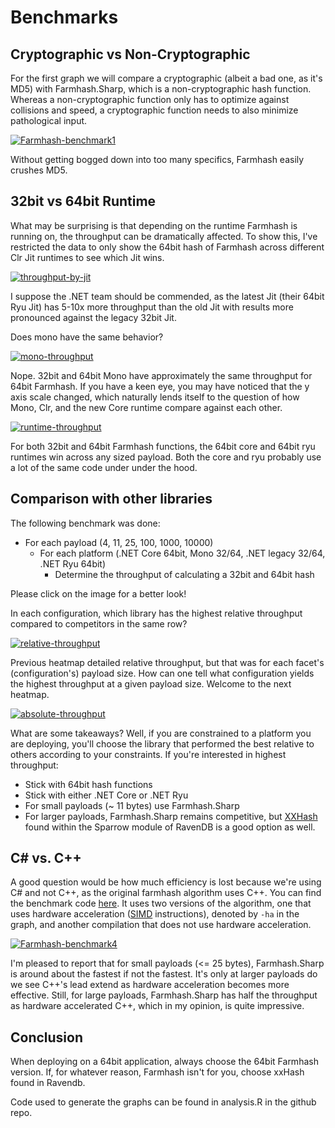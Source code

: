 # Benchmarks

## Cryptographic vs Non-Cryptographic

For the first graph we will compare a cryptographic (albeit a bad one, as
it's MD5) with Farmhash.Sharp, which is a non-cryptographic hash function.
Whereas a non-cryptographic function only has to optimize against collisions
and speed, a cryptographic function needs to also minimize pathological input.

[![Farmhash-benchmark1](/images/crypt-vs-non-crypt.png)](/images/crypt-vs-non-crypt.png)

Without getting bogged down into too many specifics, Farmhash easily crushes
MD5.

## 32bit vs 64bit Runtime

What may be surprising is that depending on the runtime Farmhash is running on,
the throughput can be dramatically affected. To show this, I've restricted the
data to only show the 64bit hash of Farmhash across different Clr Jit runtimes to
see which Jit wins.

[![throughput-by-jit](/images/throughput-by-jit.png)](/images/throughput-by-jit.png)

I suppose the .NET team should be commended, as the latest Jit (their 64bit Ryu Jit)
has 5-10x more throughput than the old Jit with results more pronounced against the
legacy 32bit Jit.

Does mono have the same behavior?

[![mono-throughput](/images/mono-throughput.png)](/images/mono-throughput.png)

Nope. 32bit and 64bit Mono have approximately the same throughput for 64bit Farmhash.
If you have a keen eye, you may have noticed that the y axis scale changed, which naturally
lends itself to the question of how Mono, Clr, and the new Core runtime compare against
each other.

[![runtime-throughput](/images/runtime-throughput.png)](/images/runtime-throughput.png)

For both 32bit and 64bit Farmhash functions, the 64bit core and 64bit ryu runtimes
win across any sized payload. Both the core and ryu probably use a lot of the same
code under under the hood.

## Comparison with other libraries

The following benchmark was done:

- For each payload (4, 11, 25, 100, 1000, 10000)
  - For each platform (.NET Core 64bit, Mono 32/64, .NET legacy 32/64, .NET Ryu 64bit)
    - Determine the throughput of calculating a 32bit and 64bit hash

Please click on the image for a better look!

In each configuration, which library has the highest relative throughput compared to competitors in the same row?

[![relative-throughput](/images/relative-throughput.png)](/images/relative-throughput.png)

Previous heatmap detailed relative throughput, but that was for each facet's
(configuration's) payload size. How can one tell what configuration yields the
highest throughput at a given payload size. Welcome to the next heatmap.

[![absolute-throughput](/images/absolute-throughput.png)](/images/absolute-throughput.png)

What are some takeaways? Well, if you are constrained to a platform you are
deploying, you'll choose the library that performed the best relative to others
according to your constraints. If you're interested in highest throughput:

- Stick with 64bit hash functions
- Stick with either .NET Core or .NET Ryu
- For small payloads (~ 11 bytes) use Farmhash.Sharp
- For larger payloads, Farmhash.Sharp remains competitive, but [XXHash](https://github.com/ravendb/ravendb/blob/b87a422e91dcf7d4590bad631c9266258be7cab3/Raven.Sparrow/Sparrow/Hashing.cs) found within the Sparrow module of RavenDB is a good option as well.

## C# vs. C++

A good question would be how much efficiency is lost because we're using
C# and not C++, as the original farmhash algorithm uses C++. You can find the
benchmark code [here](https://github.com/nickbabcock/Farmhash.Sharp/tree/5ef3ffc22a1b70b7875dc0b5ae73be496a45fb28/src/Farmhash.Benchmarks).
It uses two versions of the algorithm, one that uses hardware acceleration
([SIMD](https://en.wikipedia.org/wiki/SIMD) instructions), denoted by `-ha`
in the graph, and another compilation that does not use hardware acceleration.

[![Farmhash-benchmark4](/images/c-sharp-vs-cpp.png)](/images/c-sharp-vs-cpp.png)

I'm pleased to report that for small payloads (<= 25 bytes), Farmhash.Sharp
is around about the fastest if not the fastest. It's only at larger payloads
do we see C++'s lead extend as hardware acceleration becomes more effective.
Still, for large payloads, Farmhash.Sharp has half the throughput as hardware
accelerated C++, which in my opinion, is quite impressive. 

## Conclusion

When deploying on a 64bit application, always choose the 64bit Farmhash
version. If, for whatever reason, Farmhash isn't for you, choose xxHash found
in Ravendb.

Code used to generate the graphs can be found in analysis.R in the github repo.